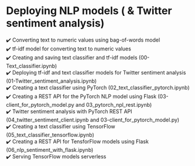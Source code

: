 # Deploying NLP models ( & Twitter sentiment analysis)

✔️ Converting text to numeric values using bag-of-words model \
✔️ tf-idf model for converting text to numeric values \
✔️ Creating and saving text classifier and tf-idf models (00-Text_classifier.ipynb) \
✔️ Deploying tf-idf and text classifier models for Twitter sentiment analysis (01-Twitter_sentiment_analysis.ipynb) \
✔️ Creating a text classifier using PyTorch (02_text_classifier_pytorch.ipynb) \
✔️ Creating a REST API for the PyTorch NLP model using Flask (03-client_for_pytorch_model.py and 03_pytorch_npl_rest.ipynb) \
✔️ Twitter sentiment analysis with PyTorch REST API (04_twitter_sentiment_client.ipynb and 03-client_for_pytorch_model.py) \
✔️ Creating a text classifier using TensorFlow (05_text_classifier_tensorflow.ipynb) \
✔️ Creating a REST API for TensforFlow models using Flask (06_nlp_sentiment_with_flask.ipynb) \
✔️ Serving TensorFlow models serverless
